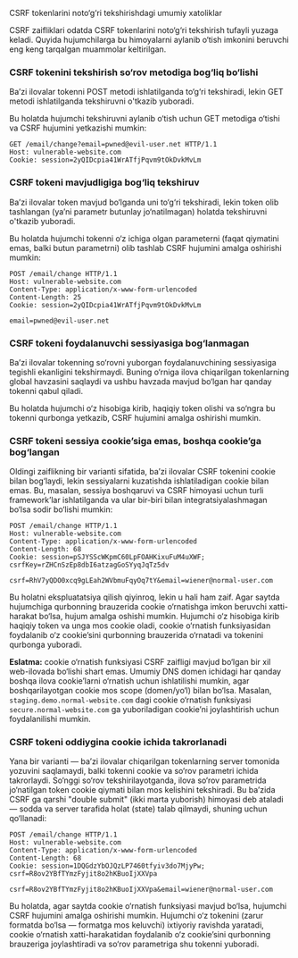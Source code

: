 CSRF tokenlarini noto‘g‘ri tekshirishdagi umumiy xatoliklar

CSRF zaifliklari odatda CSRF tokenlarini noto‘g‘ri tekshirish tufayli yuzaga keladi. Quyida hujumchilarga bu himoyalarni aylanib o‘tish imkonini beruvchi eng keng tarqalgan muammolar keltirilgan.

### CSRF tokenini tekshirish so‘rov metodiga bog‘liq bo‘lishi

Ba’zi ilovalar tokenni POST metodi ishlatilganda to‘g‘ri tekshiradi, lekin GET metodi ishlatilganda tekshiruvni o'tkazib yuboradi.

Bu holatda hujumchi tekshiruvni aylanib o‘tish uchun GET metodiga o‘tishi va CSRF hujumini yetkazishi mumkin:

```
GET /email/change?email=pwned@evil-user.net HTTP/1.1
Host: vulnerable-website.com
Cookie: session=2yQIDcpia41WrATfjPqvm9tOkDvkMvLm
```

### CSRF tokeni mavjudligiga bog‘liq tekshiruv

Ba’zi ilovalar token mavjud bo‘lganda uni to‘g‘ri tekshiradi, lekin token olib tashlangan (ya’ni parametr butunlay jo‘natilmagan) holatda tekshiruvni o'tkazib yuboradi.

Bu holatda hujumchi tokenni o‘z ichiga olgan parameterni (faqat qiymatini emas, balki butun parametrni) olib tashlab CSRF hujumini amalga oshirishi mumkin:

```
POST /email/change HTTP/1.1
Host: vulnerable-website.com
Content-Type: application/x-www-form-urlencoded
Content-Length: 25
Cookie: session=2yQIDcpia41WrATfjPqvm9tOkDvkMvLm

email=pwned@evil-user.net
```

### CSRF tokeni foydalanuvchi sessiyasiga bog‘lanmagan

Ba’zi ilovalar tokenning so‘rovni yuborgan foydalanuvchining sessiyasiga tegishli ekanligini tekshirmaydi. Buning o‘rniga ilova chiqarilgan tokenlarning global havzasini saqlaydi va ushbu havzada mavjud bo‘lgan har qanday tokenni qabul qiladi.

Bu holatda hujumchi o‘z hisobiga kirib, haqiqiy token olishi va so‘ngra bu tokenni qurbonga yetkazib, CSRF hujumini amalga oshirishi mumkin.

### CSRF tokeni sessiya cookie’siga emas, boshqa cookie’ga bog‘langan

Oldingi zaiflikning bir varianti sifatida, ba’zi ilovalar CSRF tokenini cookie bilan bog‘laydi, lekin sessiyalarni kuzatishda ishlatiladigan cookie bilan emas. Bu, masalan, sessiya boshqaruvi va CSRF himoyasi uchun turli framework’lar ishlatilganda va ular bir-biri bilan integratsiyalashmagan bo‘lsa sodir bo‘lishi mumkin:

```
POST /email/change HTTP/1.1
Host: vulnerable-website.com
Content-Type: application/x-www-form-urlencoded
Content-Length: 68
Cookie: session=pSJYSScWKpmC60LpFOAHKixuFuM4uXWF; csrfKey=rZHCnSzEp8dbI6atzagGoSYyqJqTz5dv

csrf=RhV7yQDO0xcq9gLEah2WVbmuFqyOq7tY&email=wiener@normal-user.com
```

Bu holatni ekspluatatsiya qilish qiyinroq, lekin u hali ham zaif. Agar saytda hujumchiga qurbonning brauzerida cookie o‘rnatishga imkon beruvchi xatti-harakat bo‘lsa, hujum amalga oshishi mumkin. Hujumchi o‘z hisobiga kirib haqiqiy token va unga mos cookie oladi, cookie o‘rnatish funksiyasidan foydalanib o‘z cookie’sini qurbonning brauzerida o‘rnatadi va tokenini qurbonga yuboradi.

**Eslatma:** cookie o‘rnatish funksiyasi CSRF zaifligi mavjud bo‘lgan bir xil web-ilovada bo‘lishi shart emas. Umumiy DNS domen ichidagi har qanday boshqa ilova cookie’larni o‘rnatish uchun ishlatilishi mumkin, agar boshqarilayotgan cookie mos scope (domen/yo‘l) bilan bo‘lsa. Masalan, `staging.demo.normal-website.com` dagi cookie o‘rnatish funksiyasi `secure.normal-website.com` ga yuboriladigan cookie’ni joylashtirish uchun foydalanilishi mumkin.

### CSRF tokeni oddiygina cookie ichida takrorlanadi

Yana bir varianti — ba’zi ilovalar chiqarilgan tokenlarning server tomonida yozuvini saqlamaydi, balki tokenni cookie va so‘rov parametri ichida takrorlaydi. So‘nggi so‘rov tekshirilayotganda, ilova so‘rov parametrida jo‘natilgan token cookie qiymati bilan mos kelishini tekshiradi. Bu ba’zida CSRF ga qarshi "double submit" (ikki marta yuborish) himoyasi deb ataladi — sodda va server tarafida holat (state) talab qilmaydi, shuning uchun qo‘llanadi:

```
POST /email/change HTTP/1.1
Host: vulnerable-website.com
Content-Type: application/x-www-form-urlencoded
Content-Length: 68
Cookie: session=1DQGdzYbOJQzLP7460tfyiv3do7MjyPw; csrf=R8ov2YBfTYmzFyjit8o2hKBuoIjXXVpa

csrf=R8ov2YBfTYmzFyjit8o2hKBuoIjXXVpa&email=wiener@normal-user.com
```

Bu holatda, agar saytda cookie o‘rnatish funksiyasi mavjud bo‘lsa, hujumchi CSRF hujumini amalga oshirishi mumkin. Hujumchi o‘z tokenini (zarur formatda bo‘lsa — formatga mos keluvchi) ixtiyoriy ravishda yaratadi, cookie o‘rnatish xatti-harakatidan foydalanib o‘z cookie’sini qurbonning brauzeriga joylashtiradi va so‘rov parametriga shu tokenni yuboradi.
